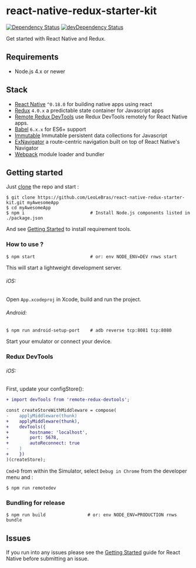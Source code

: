 # react-native-redux-starter-kit
[![Dependency Status](https://david-dm.org/LeoLeBras/react-native-redux-starter-kit.svg?style=flat)](https://david-dm.org/LeoLeBras/react-native-redux-starter-kit)
[![devDependency Status](https://david-dm.org/LeoLeBras/react-native-redux-starter-kit/dev-status.svg?style=flat)](https://david-dm.org/LeoLeBras/react-native-redux-starter-kit#info=devDependencies)

Get started with React Native and Redux.

## Requirements
- Node.js 4.x or newer

## Stack
- [React Native](https://facebook.github.io/react-native/) `^0.18.0` for building native apps using react
- [Redux](http://rackt.github.io/redux/index.html) `4.0.x` a predictable state container for Javascript apps
- [Remote Redux DevTools](https://github.com/zalmoxisus/remote-redux-devtools) use Redux DevTools remotely for React Native apps.
- [Babel](http://babeljs.io/) `6.x.x` for ES6+ support
- [Immutable](https://facebook.github.io/immutable-js/) Immutable persistent data collections for Javascript
- [ExNavigator](https://github.com/exponentjs/ex-navigator) a route-centric navigation built on top of React Native's Navigator    
- [Webpack](https://webpack.github.io/) module loader and bundler


## Getting started
Just [clone](github-windows://openRepo/https://github.com/LeoLeBras/react-native-redux-starter-kit.git) the repo
and start :
```shell
$ git clone https://github.com/LeoLeBras/react-native-redux-starter-kit.git myAwesomeApp
$ cd myAwesomeApp
$ npm i                         # Install Node.js components listed in ./package.json
```
And see [Getting Started](https://facebook.github.io/react-native/docs/getting-started.html) to install requirement tools.

### How to use ?
```shell
$ npm start                     # or: env NODE_ENV=DEV rnws start
```
This will start a lightweight development server.

###### iOS:
Open `App.xcodeproj` in Xcode, build and run the project.

###### Android:
```shell
$ npm run android-setup-port    # adb reverse tcp:8081 tcp:8080
```
Start your emulator or connect your device.

### Redux DevTools
###### iOS:
First, update your configStore():

```diff
+ import devTools from 'remote-redux-devtools';

const createStoreWithMiddleware = compose(
-    applyMiddleware(thunk)
+    applyMiddleware(thunk),
+    devTools({
+        hostname: 'localhost',
+        port: 5678,
+        autoReconnect: true
-    )
+    })
)(createStore);
```



```Cmd+D``` from within the Simulator, select ```Debug in Chrome``` from the developer menu and :
```shell
$ npm run remotedev
```

### Bundling for release
```shell
$ npm run build                # or: env NODE_ENV=PRODUCTION rnws bundle
```

## Issues
If you run into any issues please see the [Getting Started](http://facebook.github.io/react-native/docs/getting-started.html) guide for React Native before submitting an issue.
